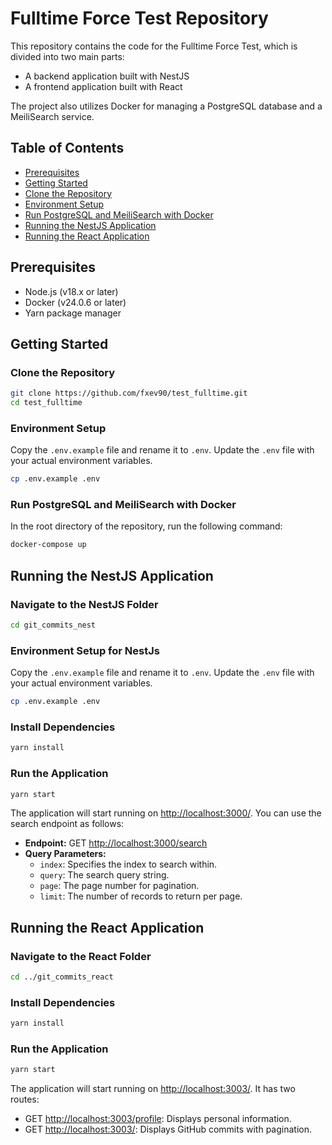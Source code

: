 # Fulltime Force Test Repository

This repository contains the code for the Fulltime Force Test, which is divided into two main parts:

- A backend application built with NestJS
- A frontend application built with React

The project also utilizes Docker for managing a PostgreSQL database and a MeiliSearch service.

## Table of Contents

- [Prerequisites](#prerequisites)
- [Getting Started](#getting-started)
- [Clone the Repository](#clone-the-repository)
- [Environment Setup](#environment-setup)
- [Run PostgreSQL and MeiliSearch with Docker](#run-postgresql-and-meilisearch-with-docker)
- [Running the NestJS Application](#running-the-nestjs-application)
- [Running the React Application](#running-the-react-application)

## Prerequisites

- Node.js (v18.x or later)
- Docker (v24.0.6 or later)
- Yarn package manager

## Getting Started

### Clone the Repository

```bash
git clone https://github.com/fxev90/test_fulltime.git
cd test_fulltime
```

### Environment Setup

Copy the `.env.example` file and rename it to `.env`. Update the `.env` file with your actual environment variables.

```bash
cp .env.example .env
```

### Run PostgreSQL and MeiliSearch with Docker

In the root directory of the repository, run the following command:

```bash
docker-compose up
```

## Running the NestJS Application

### Navigate to the NestJS Folder

```bash
cd git_commits_nest
```

### Environment Setup for NestJs

Copy the `.env.example` file and rename it to `.env`. Update the `.env` file with your actual environment variables.

```bash
cp .env.example .env
```

### Install Dependencies

```bash
yarn install
```

### Run the Application

```bash
yarn start
```

The application will start running on [http://localhost:3000/](http://localhost:3000/). You can use the search endpoint as follows:

- **Endpoint:** GET [http://localhost:3000/search](http://localhost:3000/search)
- **Query Parameters:**
  - `index`: Specifies the index to search within.
  - `query`: The search query string.
  - `page`: The page number for pagination.
  - `limit`: The number of records to return per page.

## Running the React Application

### Navigate to the React Folder

```bash
cd ../git_commits_react
```

### Install Dependencies

```bash
yarn install
```

### Run the Application

```bash
yarn start
```

The application will start running on [http://localhost:3003/](http://localhost:3003/). It has two routes:

- GET [http://localhost:3003/profile](http://localhost:3003/profile): Displays personal information.
- GET [http://localhost:3003/](http://localhost:3003/): Displays GitHub commits with pagination.

